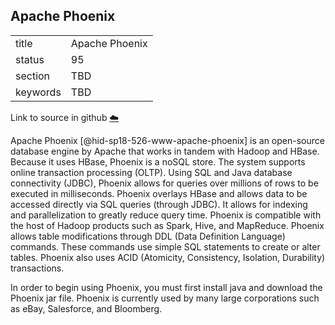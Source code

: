 ## Apache Phoenix


|          |                |
| -------- | -------------- |
| title    | Apache Phoenix |
| status   | 95             |
| section  | TBD            |
| keywords | TBD            |

Link to source in github [:cloud:](https://github.com/cloudmesh/technologies/blob/master/chapters/incomming/abstract-apache-phoenix.md)



Apache Phoenix [@hid-sp18-526-www-apache-phoenix] is an open-source
database engine by Apache that works in tandem with Hadoop and HBase.
Because it uses HBase, Phoenix is a noSQL store. The system supports
online transaction processing (OLTP). Using SQL and Java database
connectivity (JDBC), Phoenix allows for queries over millions of rows to
be executed in milliseconds. Phoenix overlays HBase and allows data to
be accessed directly via SQL queries (through JDBC). It allows for
indexing and parallelization to greatly reduce query time. Phoenix is
compatible with the host of Hadoop products such as Spark, Hive, and
MapReduce. Phoenix allows table modifications through DDL (Data
Definition Language) commands. These commands use simple SQL statements
to create or alter tables. Phoenix also uses ACID (Atomicity,
Consistency, Isolation, Durability) transactions.

In order to begin using Phoenix, you must first install java and
download the Phoenix jar file. Phoenix is currently used by many large
corporations such as eBay, Salesforce, and Bloomberg.
